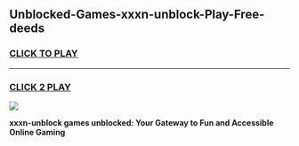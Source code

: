 
## Unblocked-Games-xxxn-unblock-Play-Free-deeds
<h3>
<a href="https://premium76.site?title=xxxn-unblock&ref=18A1">CLICK TO PLAY</a></h3>
<hr>

<h3>
<a href="https://premium76.site?title=xxxn-unblock&ref=18A1">CLICK 2 PLAY</a>
  
</h3>

<a href="https://premium76.site?title=xxxn-unblock&ref=18A1"><img src="https://clearcache.store/games.png"></a>


**xxxn-unblock games unblocked: Your Gateway to Fun and Accessible Online Gaming**
